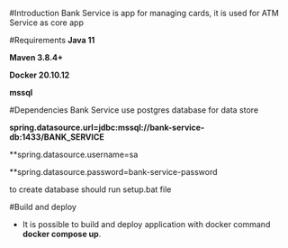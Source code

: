 #Introduction
Bank Service is app for managing  cards, it is used for ATM Service as core app

#Requirements
**Java 11**

**Maven 3.8.4+**

**Docker 20.10.12**

**mssql**

#Dependencies
Bank Service use postgres database for data store


**spring.datasource.url=jdbc:mssql://bank-service-db:1433/BANK_SERVICE**

**spring.datasource.username=sa

**spring.datasource.password=bank-service-password

to create database should run setup.bat file

#Build and deploy
* It is possible to build and deploy application with docker command **docker compose up**.


